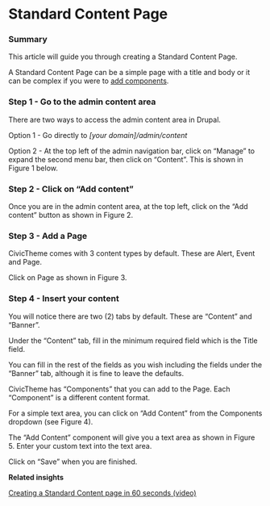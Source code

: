 # Standard Content Page

### Summary   <a href="#creatingastandardcontentpage-summary" id="creatingastandardcontentpage-summary"></a>

This article will guide you through creating a Standard Content Page.

A Standard Content Page can be a simple page with a title and body or it can be complex if you were to [add components](broken-reference).

### Step 1 - Go to the admin content area <a href="#creatingastandardcontentpage-step1-gototheadmincontentarea" id="creatingastandardcontentpage-step1-gototheadmincontentarea"></a>

There are two ways to access the admin content area in Drupal.

Option 1 - Go directly to _\[your domain]/admin/content_

Option 2 - At the top left of the admin navigation bar, click on “Manage” to expand the second menu bar, then click on “Content”. This is shown in Figure 1 below.



### Step 2 - Click on “Add content” <a href="#creatingastandardcontentpage-step2-clickon-addcontent" id="creatingastandardcontentpage-step2-clickon-addcontent"></a>

Once you are in the admin content area, at the top left, click on the “Add content” button as shown in Figure 2.



### Step 3 - Add a Page <a href="#creatingastandardcontentpage-step3-addapage" id="creatingastandardcontentpage-step3-addapage"></a>

CivicTheme comes with 3 content types by default. These are Alert, Event and Page.

Click on Page as shown in Figure 3.



### Step 4 - Insert your content <a href="#creatingastandardcontentpage-step4-insertyourcontent" id="creatingastandardcontentpage-step4-insertyourcontent"></a>

You will notice there are two (2) tabs by default. These are “Content” and “Banner”.

Under the “Content” tab, fill in the minimum required field which is the Title field.

You can fill in the rest of the fields as you wish including the fields under the “Banner” tab, although it is fine to leave the defaults.

CivicTheme has “Components” that you can add to the Page. Each “Component” is a different content format.

For a simple text area, you can click on “Add Content” from the Components dropdown (see Figure 4).



The “Add Content” component will give you a text area as shown in Figure 5. Enter your custom text into the text area.



Click on “Save” when you are finished.

**Related insights**

[Creating a Standard Content page in 60 seconds (video)](https://www.civictheme.io/sites/default/files/videos/2022-04/2.%20CTISS%20-%20Creating%20a%20Standard%20Content%20page.mp4)
